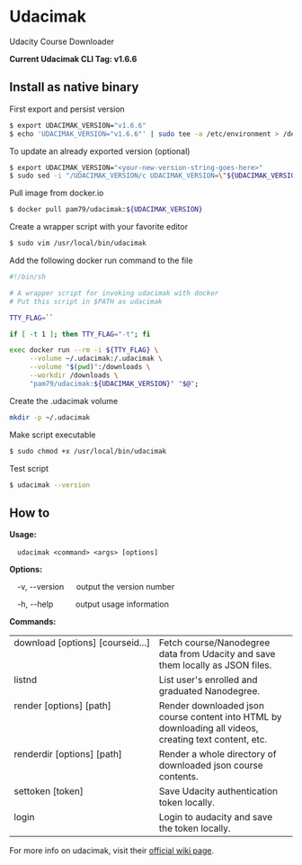# Udacimak
Udacity Course Downloader

**Current Udacimak CLI Tag: v1.6.6**

## Install as native binary

First export and persist version
```sh
$ export UDACIMAK_VERSION="v1.6.6"
$ echo 'UDACIMAK_VERSION="v1.6.6"' | sudo tee -a /etc/environment > /dev/null
```

To update an already exported version (optional)
```sh
$ export UDACIMAK_VERSION="<your-new-version-string-goes-here>"
$ sudo sed -i "/UDACIMAK_VERSION/c UDACIMAK_VERSION=\"${UDACIMAK_VERSION}\"" /etc/environment
```

Pull image from docker.io
```sh
$ docker pull pam79/udacimak:${UDACIMAK_VERSION}
```

Create a wrapper script with your favorite editor
```sh
$ sudo vim /usr/local/bin/udacimak
```

Add the following docker run command to the file
```sh
#!/bin/sh

# A wrapper script for invoking udacimak with docker
# Put this script in $PATH as udacimak

TTY_FLAG=``

if [ -t 1 ]; then TTY_FLAG="-t"; fi

exec docker run --rm -i ${TTY_FLAG} \
     --volume ~/.udacimak:/.udacimak \
     --volume "$(pwd)":/downloads \
     --workdir /downloads \
     "pam79/udacimak:${UDACIMAK_VERSION}" "$@";
```

Create the .udacimak volume
```sh
mkdir -p ~/.udacimak
```

Make script executable
```sh
$ sudo chmod +x /usr/local/bin/udacimak
```

Test script
```sh
$ udacimak --version
```

## How to

**Usage:**

&emsp;`udacimak <command> <args> [options]`


**Options:**

&emsp;-v, --version &emsp; output the version number

&emsp;-h, --help &emsp;&emsp;&nbsp; output usage information


**Commands:**
<table>
<tr>
    <td valign="top">download&nbsp;[options]&nbsp;[courseid...]</td>
    <td>Fetch course/Nanodegree data from Udacity and save them locally as JSON files.</td>
</tr>
<tr>
    <td valign="top">listnd</td>
    <td>List user's enrolled and graduated Nanodegree.</td>
</tr>
<tr>
    <td valign="top">render [options] [path]</td>
    <td>Render downloaded json course content into HTML by downloading all videos, creating text content, etc.</td>
</tr>
<tr>
    <td valign="top">renderdir [options] [path]</td>
    <td>Render a whole directory of downloaded json course contents.</td>
</tr>
<tr>
    <td valign="top">settoken [token]</td>
    <td>Save Udacity authentication token locally.</td>
</tr>
<tr>
    <td valign="top">login</td>
    <td>Login to audacity and save the token locally.</td>
</tr>
</table>

For more info on udacimak, visit their [official wiki page](https://github.com/udacimak/udacimak/wiki).
